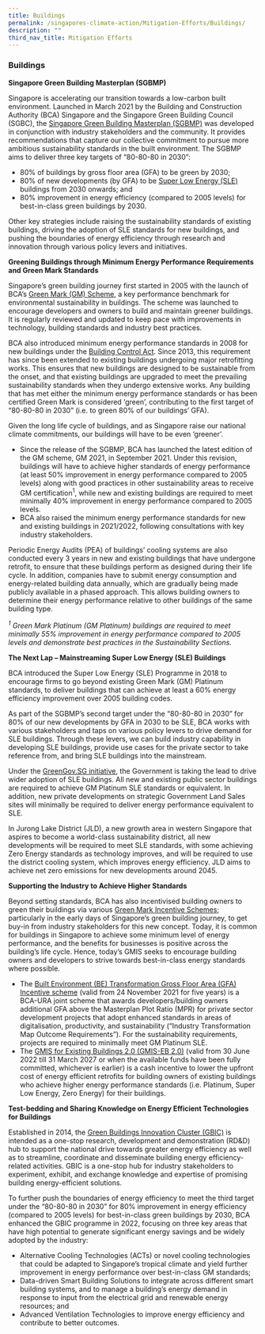 ```yaml
---
title: Buildings
permalink: /singapores-climate-action/Mitigation-Efforts/Buildings/
description: ""
third_nav_title: Mitigation Efforts
---
```

### Buildings

**Singapore Green Building Masterplan (SGBMP)**

Singapore is accelerating our transition towards a low-carbon built environment. Launched in March 2021 by the Building and Construction Authority (BCA) Singapore and the Singapore Green Building Council (SGBC), the [Singapore Green Building Masterplan (SGBMP)](https://www1.bca.gov.sg/buildsg/sustainability/green-building-masterplans) was developed in conjunction with industry stakeholders and the community. It provides recommendations that capture our collective commitment to pursue more ambitious sustainability standards in the built environment. The SGBMP aims to deliver three key targets of “80-80-80 in 2030”: 

* 80% of buildings by gross floor area (GFA) to be green by 2030;
* 80% of new developments (by GFA) to be [Super Low Energy (SLE)](https://www1.bca.gov.sg/buildsg/sustainability/super-low-energy-programme) buildings from 2030 onwards; and
* 80% improvement in energy efficiency (compared to 2005 levels) for best-in-class green buildings by 2030.

Other key strategies include raising the sustainability standards of existing buildings, driving the adoption of SLE standards for new buildings, and pushing the boundaries of energy efficiency through research and innovation through various policy levers and initiatives.

**Greening Buildings through Minimum Energy Performance Requirements and Green Mark Standards**

Singapore’s green building journey first started in 2005 with the launch of BCA’s [Green Mark (GM) Scheme](https://www1.bca.gov.sg/buildsg/sustainability/green-mark-certification-scheme), a key performance benchmark for environmental sustainability in buildings. The scheme was launched to encourage developers and owners to build and maintain greener buildings. It is regularly reviewed and updated to keep pace with improvements in technology, building standards and industry best practices.

BCA also introduced minimum energy performance standards in 2008 for new buildings under the [Building Control Act](https://www1.bca.gov.sg/regulatory-info/legislation-on-environmental-sustainability-for-buildings). Since 2013, this requirement has since been extended to existing buildings undergoing major retrofitting works. This ensures that new buildings are designed to be sustainable from the onset, and that existing buildings are upgraded to meet the prevailing sustainability standards when they undergo extensive works. Any building that has met either the minimum energy performance standards or has been certified Green Mark is considered ‘green’, contributing to the first target of “80-80-80 in 2030” (i.e. to green 80% of our buildings’ GFA).

Given the long life cycle of buildings, and as Singapore raise our national climate commitments, our buildings will have to be even ‘greener’. 
* Since the release of the SGBMP, BCA has launched the latest edition of the GM scheme, GM 2021, in September 2021. Under this revision, buildings will have to achieve higher standards of energy performance (at least 50% improvement in energy performance compared to 2005 levels) along with good practices in other sustainability areas to receive GM certification<sup>1</sup>, while new and existing buildings are required to meet minimally 40% improvement in energy performance compared to 2005 levels.
* BCA also raised the minimum energy performance standards for new and existing buildings in 2021/2022, following consultations with key industry stakeholders.

Periodic Energy Audits (PEA) of buildings’ cooling systems are also conducted every 3 years in new and existing buildings that have undergone retrofit, to ensure that these buildings perform as designed during their life cycle. In addition, companies have to submit energy consumption and energy-related building data annually, which are gradually being made publicly available in a phased approach. This allows building owners to determine their energy performance relative to other buildings of the same building type.

*<sup>1</sup> Green Mark Platinum (GM Platinum) buildings are required to meet minimally 55% improvement in energy performance compared to 2005 levels and demonstrate best practices in the Sustainability Sections.*

**The Next Lap – Mainstreaming Super Low Energy (SLE) Buildings**

BCA introduced the Super Low Energy (SLE) Programme in 2018 to encourage firms to go beyond existing Green Mark (GM) Platinum standards, to deliver buildings that can achieve at least a 60% energy efficiency improvement over 2005 building codes.

As part of the SGBMP’s second target under the “80-80-80 in 2030” for 80% of our new developments by GFA in 2030 to be SLE, BCA works with various stakeholders and taps on various policy levers to drive demand for SLE buildings. Through these levers, we can build industry capability in developing SLE buildings, provide use cases for the private sector to take reference from, and bring SLE buildings into the mainstream.

Under the [GreenGov.SG initiative](https://www.greenplan.gov.sg/key-focus-areas/green-government/), the Government is taking the lead to drive wider adoption of SLE buildings. All new and existing public sector buildings are required to achieve GM Platinum SLE standards or equivalent. In addition, new private developments on strategic Government Land Sales sites will minimally be required to deliver energy performance equivalent to SLE.

In Jurong Lake District (JLD), a new growth area in western Singapore that aspires to become a world-class sustainability district, all new developments will be required to meet SLE standards, with some achieving Zero Energy standards as technology improves, and will be required to use the district cooling system, which improves energy efficiency. JLD aims to achieve net zero emissions for new developments around 2045.

**Supporting the Industry to Achieve Higher Standards**

Beyond setting standards, BCA has also incentivised building owners to green their buildings via various [Green Mark Incentive Schemes](https://www1.bca.gov.sg/buildsg/sustainability/green-mark-certification-scheme); particularly in the early days of Singapore’s green building journey, to get buy-in from industry stakeholders for this new concept. Today, it is common for buildings in Singapore to achieve some minimum level of energy performance, and the benefits for businesses is positive across the building’s life cycle. Hence, today’s GMIS seeks to encourage building owners and developers to strive towards best-in-class energy standards where possible.

* The [Built Environment (BE) Transformation Gross Floor Area (GFA) Incentive scheme](https://www1.bca.gov.sg/buildsg/sustainability/green-mark-incentive-schemes/built-environment-transformation-gross-floor-area-incentive-scheme) (valid from 24 November 2021 for five years) is a BCA-URA joint scheme that awards developers/building owners additional GFA above the Masterplan Plot Ratio (MPR) for private sector development projects that adopt enhanced standards in areas of digitalisation, productivity, and sustainability (“Industry Transformation Map Outcome Requirements”). For the sustainability requirements, projects are required to minimally meet GM Platinum SLE.
* The [GMIS for Existing Buildings 2.0 (GMIS-EB 2.0)](https://www1.bca.gov.sg/buildsg/sustainability/green-mark-incentive-schemes/green-mark-incentive-scheme-for-existing-buildings-2.0) (valid from 30 June 2022 till 31 March 2027 or when the available funds have been fully committed, whichever is earlier) is a cash incentive to lower the upfront cost of energy efficient retrofits for building owners of existing buildings who achieve higher energy performance standards (i.e. Platinum, Super Low Energy, Zero Energy) for their buildings.

**Test-bedding and Sharing Knowledge on Energy Efficient Technologies for Buildings**

Established in 2014, the [Green Buildings Innovation Cluster (GBIC)](https://www1.bca.gov.sg/buildsg/buildsg-transformation-fund/green-buildings-innovation-cluster-gbic-programme) is intended as a one-stop research, development and demonstration (RD&D) hub to support the national drive towards greater energy efficiency as well as to streamline, coordinate and disseminate building energy efficiency-related activities. GBIC is a one-stop hub for industry stakeholders to experiment, exhibit, and exchange knowledge and expertise of promising building energy-efficient solutions.

To further push the boundaries of energy efficiency to meet the third target under the “80-80-80 in 2030” for 80% improvement in energy efficiency (compared to 2005 levels) for best-in-class green buildings by 2030, BCA enhanced the GBIC programme in 2022, focusing on three key areas that have high potential to generate significant energy savings and be widely adopted by the industry:

* Alternative Cooling Technologies (ACTs) or novel cooling technologies that could be adapted to Singapore’s tropical climate and yield further improvement in energy performance over best-in-class GM standards;
* Data-driven Smart Building Solutions to integrate across different smart building systems, and to manage a building’s energy demand in response to input from the electrical grid and renewable energy resources; and
* Advanced Ventilation Technologies to improve energy efficiency and contribute to better outcomes.